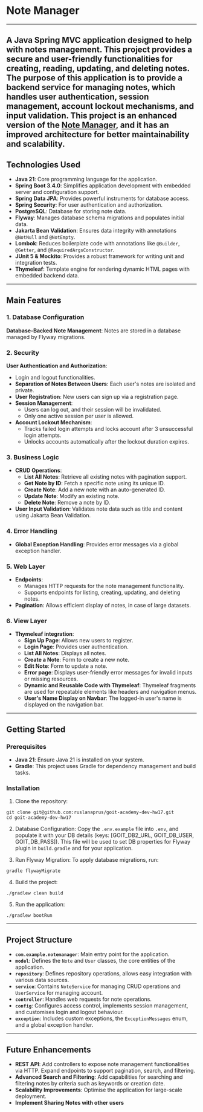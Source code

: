 # Note Manager
---

A Java Spring MVC application designed to help with **notes management**. This project provides a secure and user-friendly functionalities for creating, reading, updating, and deleting notes.
The purpose of this application is to provide a backend service for managing notes, which handles user authentication, session management, account lockout mechanisms, and input validation.
This project is an enhanced version of the [Note Manager](https://github.com/ruslanaprus/goit-academy-dev-hw16), and it has an improved architecture for better maintainability and scalability.
---

## Technologies Used

- **Java 21**: Core programming language for the application.
- **Spring Boot 3.4.0**: Simplifies application development with embedded server and configuration support.
- **Spring Data JPA**: Provides powerful instruments for database access.
- **Spring Security**: For user authentication and authorization.
- **PostgreSQL**: Database for storing note data.
- **Flyway**: Manages database schema migrations and populates initial data.
- **Jakarta Bean Validation**: Ensures data integrity with annotations `@NotNull` and `@NotEmpty`.
- **Lombok**: Reduces boilerplate code with annotations like `@Builder`, `@Getter`, and `@RequiredArgsConstructor`.
- **JUnit 5 & Mockito**: Provides a robust framework for writing unit and integration tests.
- **Thymeleaf**: Template engine for rendering dynamic HTML pages with embedded backend data.

---

## Main Features

### 1. Database Configuration
**Database-Backed Note Management**: Notes are stored in a database managed by Flyway migrations.

### 2. Security
**User Authentication and Authorization**:
- Login and logout functionalities.
- **Separation of Notes Between Users**: Each user's notes are isolated and private.
- **User Registration**: New users can sign up via a registration page.
- **Session Management**:
  - Users can log out, and their session will be invalidated.
  - Only one active session per user is allowed.
- **Account Lockout Mechanism**:
  - Tracks failed login attempts and locks account after 3 unsuccessful login attempts.
  - Unlocks accounts automatically after the lockout duration expires.

### 3. Business Logic
- **CRUD Operations**:
  - **List All Notes**: Retrieve all existing notes with pagination support.
  - **Get Note by ID**: Fetch a specific note using its unique ID.
  - **Create Note**: Add a new note with an auto-generated ID.
  - **Update Note**: Modify an existing note.
  - **Delete Note**: Remove a note by ID.
- **User Input Validation**: Validates note data such as title and content using Jakarta Bean Validation.

### 4. Error Handling
- **Global Exception Handling**: Provides error messages via a global exception handler.

### 5. Web Layer
- **Endpoints**: 
  - Manages HTTP requests for the note management functionality.
  - Supports endpoints for listing, creating, updating, and deleting notes.
- **Pagination**: Allows efficient display of notes, in case of large datasets.

### 6. View Layer
- **Thymeleaf integration**:
  - **Sign Up Page**: Allows new users to register.
  - **Login Page**: Provides user authentication.
  - **List All Notes**: Displays all notes.
  - **Create a Note**: Form to create a new note.
  - **Edit Note**: Form to update a note.
  - **Error page**: Displays user-friendly error messages for invalid inputs or missing resources.
  - **Dynamic and Reusable Code with Thymeleaf**: Thymeleaf fragments are used for repeatable elements like headers and navigation menus.
  - **User's Name Display on Navbar**: The logged-in user's name is displayed on the navigation bar.

---

## Getting Started

### Prerequisites

- **Java 21**: Ensure Java 21 is installed on your system.
- **Gradle**: This project uses Gradle for dependency management and build tasks.

### Installation

1. Clone the repository:
```shell
git clone git@github.com:ruslanaprus/goit-academy-dev-hw17.git
cd goit-academy-dev-hw17
```
2. Database Configuration: Copy the `.env.example` file into `.env`, and populate it with your DB details (keys: [GOIT_DB2_URL, GOIT_DB_USER, GOIT_DB_PASS]). This file will be used to set DB properties for Flyway plugin in `build.gradle` and for your application.


3. Run Flyway Migration: To apply database migrations, run:
```shell
gradle flywayMigrate
```
4. Build the project:
```shell
./gradlew clean build
```
5. Run the application:
```shell
./gradlew bootRun
```

---

## Project Structure

- **`com.example.notemanager`**: Main entry point for the application.
- **`model`**: Defines the `Note` and `User` classes, the core entities of the application.
- **`repository`**: Defines repository operations, allows easy integration with various data sources.
- **`service`**: Contains `NoteService` for managing CRUD operations and `UserService` for managing account.
- **`controller`**: Handles web requests for note operations.
- **`config`**: Configures access control, implements session management, and customises login and logout behaviour.
- **`exception`**: Includes custom exceptions, the `ExceptionMessages` enum, and a global exception handler.

---

## Future Enhancements

- **REST API**: Add controllers to expose note management functionalities via HTTP. Expand endpoints to support pagination, search, and filtering.
- **Advanced Search and Filtering**: Add capabilities for searching and filtering notes by criteria such as keywords or creation date.
- **Scalability Improvements**: Optimise the application for large-scale deployment.
- **Implement Sharing Notes with other users**